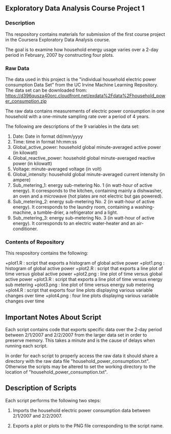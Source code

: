 ## Exploratory Data Analysis Course Project 1

### Description

Ths respository contains materials for submission of the first course project in the Coursera Exploratory Data Analysis course.

The goal is to examine how household energy usage varies over a 2-day period in February, 2007 by constructing four plots.

### Raw Data

The data used in this project is the "individual household electric power consumption Data Set" from the UC Irvine Machine Learning Repository. The data set can be downloaded from:  https://d396qusza40orc.cloudfront.net/exdata%2Fdata%2Fhousehold_power_consumption.zip

The raw data contains measurements of electric power consumption in one household with a one-minute sampling rate over a period of 4 years.

The following are descriptions of the 9 variables in the data set:

1. Date: Date in format dd/mm/yyyy
2. Time: time in format hh:mm:ss
3. Global_active_power: household global minute-averaged active power (in kilowatt)
4. Global_reactive_power: household global minute-averaged reactive power (in kilowatt)
5. Voltage: minute-averaged voltage (in volt)
6. Global_intensity: household global minute-averaged current intensity (in ampere)
7. Sub_metering_1: energy sub-metering No. 1 (in watt-hour of active energy). It corresponds to the kitchen, containing mainly a dishwasher, an oven and a microwave (hot plates are not electric but gas powered).
8. Sub_metering_2: energy sub-metering No. 2 (in watt-hour of active energy). It corresponds to the laundry room, containing a washing-machine, a tumble-drier, a refrigerator and a light.
9. Sub_metering_3: energy sub-metering No. 3 (in watt-hour of active energy). It corresponds to an electric water-heater and an air-conditioner.

### Contents of Repository

This respository contains the following:

+plot1.R : script that exports a histogram of global active power
+plot1.png : histogram of global active power
+plot2.R : script that exports a line plot of time versus global active power
+plot2.png : line plot of time versus global active power
+plot3.R : script that exports a line plot of time versus energy sub metering
+plot3.png : line plot of time versus energy sub metering
+plot4.R : script that exports four line plots displaying various variable changes over time
+plot4.png : four line plots displaying various variable changes over time

## Important Notes About Script
Each script contains code that exports specific data over the 2-day period between 2/1/2007 and 2/2/2007 from the larger data set in order to preserve memory. This takes a minute and is the cause of delays when running each script.

In order for each script to properly access the raw data it should share a directory with the raw data file "household_power_consumption.txt". Otherwise the scripts may be altered to set the working directory to the location of "household_power_consumption.txt".

## Description of Scripts
Each script performs the following two steps:

1. Imports the household electric power consumption data between 2/1/2007 and 2/2/2007.

2. Exports a plot or plots to the PNG file corresponding to the script name.
